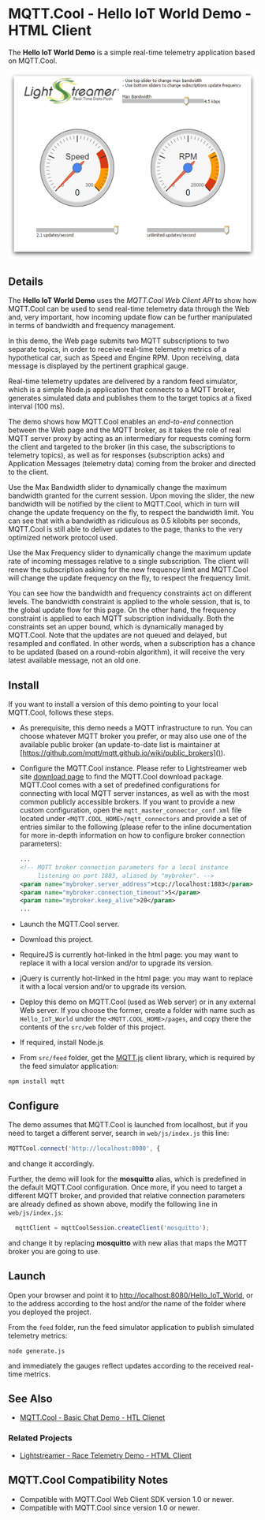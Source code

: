 # MQTT.Cool - Hello IoT World Demo - HTML Client

The **Hello IoT World Demo** is a simple real-time telemetry application based
on MQTT.Cool.

![screenshot](screen-large.png)

## Details

The **Hello IoT World Demo** uses the *MQTT.Cool Web Client API* to show how
MQTT.Cool can be used to send real-time telemetry data through the Web and, very
important, how incoming update flow can be further manipulated in terms of
bandwidth and frequency management.

In this demo, the Web page submits two MQTT subscriptions to two separate
topics, in order to receive real-time telemetry metrics of a hypothetical car,
such as Speed and Engine RPM. Upon receiving, data message is displayed by the
pertinent graphical gauge.

Real-time telemetry updates are delivered by a random feed simulator, which is a
simple Node.js application that connects to a MQTT broker, generates simulated
data and publishes them to the target topics at a fixed interval (100 ms).

The demo shows how MQTT.Cool enables an *end-to-end* connection between the Web
page and the MQTT broker, as it takes the role of real MQTT server proxy by
acting as an intermediary for requests coming form the client and targeted to
the broker (in this case, the subscriptions to telemetry topics), as well as
for responses (subscription acks) and Application Messages (telemetry data)
coming from the broker and directed to the client.

Use the Max Bandwidth slider to dynamically change the maximum bandwidth granted
for the current session. Upon moving the slider, the new bandwidth will be
notified by the client to MQTT.Cool, which in turn will change the update
frequency on the fly, to respect the bandwidth limit. You can see that with a
bandwidth as ridiculous as 0.5 kilobits per seconds, MQTT.Cool is still able to
deliver updates to the page, thanks to the very optimized network protocol used.

Use the Max Frequency slider to dynamically change the maximum update rate of
incoming messages relative to a single subscription. The client will renew the
subscription asking for the new frequency limit and MQTT.Cool will change the
update frequency on the fly, to respect the frequency limit.

You can see how the bandwidth and frequency constraints act on different levels.
The bandwidth constraint is applied to the whole session, that is, to the global
update flow for this page. On the other hand, the frequency constraint is
applied to each MQTT subscription individually. Both the constraints set an
upper bound, which is dynamically managed by MQTT.Cool. Note that the updates
are not queued and delayed, but resampled and conflated. In other words, when a
subscription has a chance to be updated (based on a round-robin algorithm), it
will receive the very latest available message, not an old one.

## Install

If you want to install a version of this demo pointing to your local MQTT.Cool,
follows these steps.

* As prerequisite, this demo needs a MQTT infrastructure to run. You can choose
whatever MQTT broker you prefer, or may also use one of the available public
broker (an update-to-date list is maintainer at
[https://github.com/mqtt/mqtt.github.io/wiki/public_brokers]()).
* Configure the MQTT.Cool instance. Please refer to Lightstreamer
web site [download page](http://download.lightstreamer.com/) to find the
MQTT.Cool download package. MQTT.Cool comes with a set of predefined
configurations for connecting with local MQTT server instances, as well as with
the most common publicly accessible brokers. If you want to provide a new custom
configuration, open the `mqtt_master_connector_conf.xml` file located under
`<MQTT.COOL_HOME>/mqtt_connectors` and provide a set of entries similar to the
following (please refer to the inline documentation for more in-depth
information on how to configure broker connection parameters):

  ```xml
  ...
  <!-- MQTT broker connection parameters for a local instance
       listening on port 1883, aliased by "mybroker". -->
  <param name="mybroker.server_address">tcp://localhost:1883</param>
  <param name="mybroker.connection_timeout">5</param>
  <param name="mybroker.keep_alive">20</param>
  ...
  ```

* Launch the MQTT.Cool server.
* Download this project.
* RequireJS is currently hot-linked in the html page: you may want to replace it
with a local version and/or to upgrade its version.
* jQuery is currently hot-linked in the html page: you may want to replace it
with a local version and/or to upgrade its version.
* Deploy this demo on MQTT.Cool (used as Web server) or in any external Web
server. If you choose the former, create a folder with name such as
`Hello_IoT_World` under the `<MQTT.COOL_HOME>/pages`, and copy there the
contents of the `src/web` folder of this project.
* If required, install Node.js
* From `src/feed` folder, get the [MQTT.js](https://github.com/mqttjs/MQTT.js)
client library, which is required by the feed simulator application:

 ```
 npm install mqtt
 ```

## Configure

The demo assumes that MQTT.Cool is launched from localhost, but if you need to
target a different server, search in `web/js/index.js` this line:
```js
MQTTCool.connect('http://localhost:8080', {
```
and change it accordingly.

Further, the demo will look for the **mosquitto** alias, which is predefined in
the default MQTT.Cool configuration. Once more, if you need to target a
different MQTT broker, and provided that relative connection parameters are
already defined as shown above, modify the following line in `web/js/index.js`:

```js
  mqttClient = mqttCoolSession.createClient('mosquitto');
```
and change it by replacing **mosquitto** with new alias that maps the MQTT
broker you are going to use.

## Launch

Open your browser and point it to [http://localhost:8080/Hello_IoT_World](), or
to the address according to the host and/or the name of the folder where you
deployed the project.

From the `feed` folder, run the feed simulator application to publish simulated
telemetry metrics:
```
node generate.js
```

and immediately the gauges reflect updates according to the received real-time
metrics.

## See Also

<!-- START RELATED_ENTRIES -->

* [MQTT.Cool - Basic Chat Demo - HTL Clienet](https://github.com/Lightstreamer/MQTT.Cool-example-Chat-client-javascript)

### Related Projects

* [Lightstreamer - Race Telemetry Demo - HTML Client](https://github.com/Lightstreamer/Lightstreamer-example-RaceTelemetry-client-javascript)

<!-- END RELATED_ENTRIES -->

## MQTT.Cool Compatibility Notes

* Compatible with MQTT.Cool Web Client SDK version 1.0 or
newer.
* Compatible with MQTT.Cool since version 1.0 or newer.

